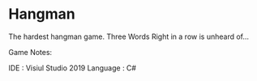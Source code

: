 # Hangman
The hardest hangman game. Three Words Right in a row is unheard of...

Game Notes:

IDE : Visiul Studio 2019
Language : C#


